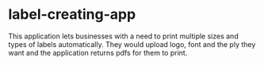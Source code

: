 # label-creating-app
This application lets businesses with a need to print multiple sizes and types of labels automatically. They would upload logo, font and the ply they want and the application returns pdfs for them to print.
